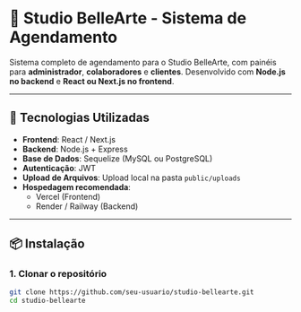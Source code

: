 # 🎨 Studio BelleArte - Sistema de Agendamento

Sistema completo de agendamento para o Studio BelleArte, com painéis para **administrador**, **colaboradores** e **clientes**. Desenvolvido com **Node.js no backend** e **React ou Next.js no frontend**.

---

## 🚀 Tecnologias Utilizadas

- **Frontend**: React / Next.js  
- **Backend**: Node.js + Express  
- **Base de Dados**: Sequelize (MySQL ou PostgreSQL)  
- **Autenticação**: JWT  
- **Upload de Arquivos**: Upload local na pasta `public/uploads`  
- **Hospedagem recomendada**:  
  - Vercel (Frontend)  
  - Render / Railway (Backend)

---

## 📦 Instalação

### 1. Clonar o repositório

```bash
git clone https://github.com/seu-usuario/studio-bellearte.git
cd studio-bellearte

